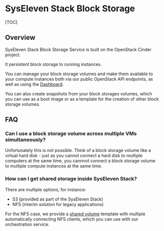 # SysEleven Stack Block Storage

[TOC]

## Overview

SysEleven Stack Block Storage Service is built on the OpenStack Cinder project.

It persistent block storage to running instances.

You can manage your block storage volumes and make them available to your compute instances both via our public OpenStack API endpoints, as well as using the [Dashboard](https://dashboard.cloud.syseleven.net).

You can also create snapshots from your block storages volumes, which you can use as a boot image or as a template for the creation of other block storage volumes.

## FAQ

### Can I use a block storage volume across multiple VMs simultaneously?

Unfortunately this is not possible. Think of a block storage volume like a virtual hard disk - just as you cannot connect a hard disk to multiple computers at the same time, you cannnot connect a block storage volume to multiple compute instances at the same time.

### How can I get shared storage inside SysEleven Stack?

There are multiple options, for instance:

 * S3 (provided as part of the SysEleven Stack)
 * NFS (interim solution for legacy applications)

For the NFS case, we provide a [shared volume](https://github.com/syseleven/heattemplates-examples/tree/master/sharedVolume) template with multiple automatically connecting NFS clients, which you can use with our orchestration service.
